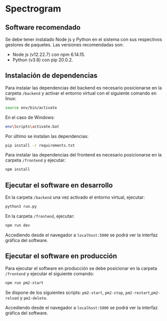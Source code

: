 # Spectrogram

## Software recomendado

Se debe tener instalado Node js y Python en el sistema con sus respectivos gestores de paquetes. Las versiones recomendadas son:

- Node js (v12.22.7) con npm 6.14.15.
- Python (v3.8) con pip 20.0.2.

## Instalación de dependencias

Para instalar las dependencias del backend es necesario posicionarse en la carpeta `/backend` y activar el entorno virtual con el siguiente comando en linux:

```bash
source env/bin/activate
```

En el caso de Windows:

```bash
env\Scripts\activate.bat
```

Por último se instalan las dependencias:

```bash
pip install -r requirements.txt
```

Para instalar las dependencias del frontend es necesario posicionarse en la carpeta `/frontend` y ejecutar:

```bash
npm install
```

## Ejecutar el software en desarrollo

En la carpeta `/backend` una vez activado el entorno virtual, ejecutar:

```bash
python3 run.py
```

En la carpeta `/frontend`, ejecutar:

```bash
npm run dev
```

Accediendo desde el navegador a `localhost:5000` se podrá ver la interfaz gráfica del software.

## Ejecutar el software en producción
Para ejecutar el software en producción se debe posicionar en la carpeta `/frontend` y ejecutar el siguiente comando:
```bash
npm run pm2-start
```
Se dispone de los siguientes scripts: `pm2-start`, `pm2-stop`, `pm2-restart`,`pm2-reload` y `pm2-delete`.

Accediendo desde el navegador a `localhost:5000` se podrá ver la interfaz gráfica del software.
